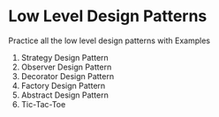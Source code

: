 # Low Level Design Patterns
Practice all the low level design patterns with Examples
1. Strategy Design Pattern
2. Observer Design Pattern
3. Decorator Design Pattern
4. Factory Design Pattern
5. Abstract Design Pattern
6. Tic-Tac-Toe
